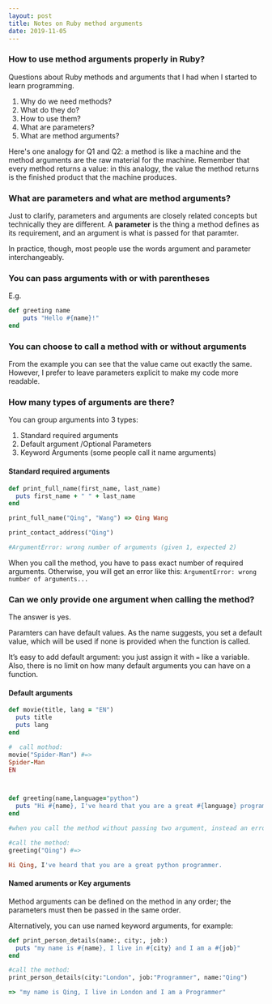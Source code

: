 ```yaml
---
layout: post
title: Notes on Ruby method arguments
date: 2019-11-05
---
```


### How to use method arguments properly in Ruby?

Questions about Ruby methods and arguments that I had when I started to
learn programming.

1. Why do we need methods? 
2. What do they do? 
3. How to use them?
4. What are parameters?
5. What are method arguments?

Here's one analogy for Q1 and Q2: a method is like a machine and the method
arguments are the raw material for the machine. Remember that every method
returns a value: in this analogy, the value the method returns is the finished
product that the machine produces.

### What are parameters and what are method arguments? 

Just to clarify, parameters and arguments are closely related concepts but
technically they are different. A **parameter** is the thing a method defines
as its requirement, and an argument is what is passed for that paramter.

In practice, though, most people use the words argument and parameter
interchangeably. 

### You can pass arguments with or with parentheses

E.g.

```ruby
def greeting name
	puts "Hello #{name}!"
end
```

### You can choose to call a method with or without arguments

From the example you can see that the value came out exactly the same.
However, I prefer to leave parameters explicit to make my code more readable.

### How many types of arguments are there?

You can group arguments into 3 types:

1. Standard required arguments
2. Default argument /Optional Parameters 
3. Keyword Arguments (some people call it name arguments)

#### Standard required arguments

```ruby
def print_full_name(first_name, last_name)
  puts first_name + " " + last_name
end

print_full_name("Qing", "Wang") => Qing Wang

print_contact_address("Qing")

#ArgumentError: wrong number of arguments (given 1, expected 2)
```

When you call the method, you have to pass exact number of required arguments.
Otherwise, you will get an error like this: `ArgumentError: wrong number of
arguments...`

### Can we only provide one argument when calling the method?

The answer is yes.

Paramters can have default values. As the name suggests, you set a default
value, which will be used if none is provided when the function is called.

It’s easy to add default argument: you just assign it with `=` like a
variable. Also, there is no limit on how many default arguments you can have on a function.

#### Default arguments

```ruby
def movie(title, lang = "EN")
  puts title
  puts lang
end

#  call mothod:
movie("Spider-Man") #=> 
Spider-Man
EN



def greeting(name,language="python")
  puts "Hi #{name}, I've heard that you are a great #{language} programmer"
end

#when you call the method without passing two argument, instead an error we got the default value "pathon"

#call the method:
greeting("Qing") #=>

Hi Qing, I've heard that you are a great python programmer.
```

#### Named aruments or Key arguments

Method arguments can be defined on the method in any order; the parameters
must then be passed in the same order.

Alternatively, you can use named keyword arguments, for example:

```ruby
def print_person_details(name:, city:, job:)
  puts "my name is #{name}, I live in #{city} and I am a #{job}"
end

#call the method:
print_person_details(city:"London", job:"Programmer", name:"Qing")

=> "my name is Qing, I live in London and I am a Programmer"
```
